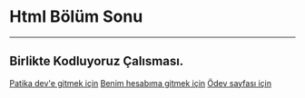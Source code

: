 # Html Bölüm Sonu

---

## Birlikte Kodluyoruz Çalısması.

[Patika dev'e gitmek için](https://www.patika.dev/tr)
[Benim hesabıma gitmek için](https://app.patika.dev/makoveli)
[Ödev sayfası için](https://app.patika.dev/courses/html/bolum-sonu2)
